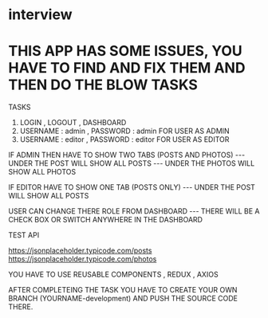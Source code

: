 # interview

THIS APP HAS SOME ISSUES, YOU HAVE TO FIND AND FIX THEM AND THEN DO THE BLOW TASKS
========================================================================================================
TASKS
1) LOGIN , LOGOUT , DASHBOARD
2) USERNAME : admin , PASSWORD : admin FOR USER AS ADMIN
3) USERNAME : editor , PASSWORD : editor FOR USER AS EDITOR

IF ADMIN THEN HAVE TO SHOW TWO TABS (POSTS AND PHOTOS)
  --- UNDER THE POST WILL SHOW ALL POSTS
  --- UNDER THE PHOTOS WILL SHOW ALL PHOTOS
  
IF EDITOR HAVE TO SHOW ONE TAB (POSTS ONLY)
  --- UNDER THE POST WILL SHOW ALL POSTS

USER CAN CHANGE THERE ROLE FROM DASHBOARD
  --- THERE WILL BE A CHECK BOX OR SWITCH ANYWHERE IN THE DASHBOARD 
 

TEST API

https://jsonplaceholder.typicode.com/posts
https://jsonplaceholder.typicode.com/photos

YOU HAVE TO USE REUSABLE COMPONENTS , REDUX , AXIOS

AFTER COMPLETEING THE TASK YOU HAVE TO CREATE YOUR OWN BRANCH (YOURNAME-development) AND PUSH THE SOURCE CODE THERE.

